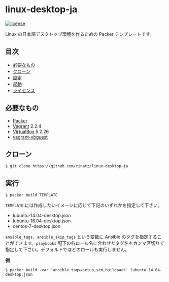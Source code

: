 # linux-desktop-ja

[![license](https://img.shields.io/badge/LICENSE-MIT-blue.svg)](LICENSE)

Linux の日本語デスクトップ環境を作るための Packer テンプレートです。

## 目次

- [必要なもの](#必要なもの)
- [クローン](#クローン)
- [設定](#設定)
- [起動](#起動)
- [ライセンス](#ライセンス)

## 必要なもの

- [Packer]
- [Vagrant] 2.2.4
- [VirtualBox] 5.2.26
- [vagrant-vbguest]

[Packer]: https://www.packer.io/
[Vagrant]: https://www.vagrantup.com/
[VirtualBox]: https://www.virtualbox.org/
[vagrant-vbguest]: https://github.com/dotless-de/vagrant-vbguest

## クローン

```shell
$ git clone https://github.com/rinatz/linux-desktop-ja
```

## 実行

```shell
$ packer build TEMPLATE
```

`TEMPLATE` には作成したいイメージに応じて下記のいずれかを指定して下さい。

- lubuntu-14.04-desktop.json
- lubuntu-16.04-desktop.json
- centos-7-desktop.json

`ansible_tags, ansible_skip_tags` という変数に Ansible のタグを指定することができます。`playbooks` 配下の各ロール名に合わせたタグ名をカンマ区切りで指定して下さい。デフォルトではどのロールも実行しません。

**例**

```shell
$ packer build -var 'ansible_tags=setup,scm,buildpack' lubuntu-14.04-desktop.json
```
